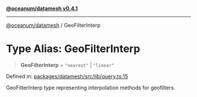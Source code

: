 [**@oceanum/datamesh v0.4.1**](../README.md)

***

[@oceanum/datamesh](../README.md) / GeoFilterInterp

# Type Alias: GeoFilterInterp

> **GeoFilterInterp** = `"nearest"` \| `"linear"`

Defined in: [packages/datamesh/src/lib/query.ts:15](https://github.com/oceanum-io/oceanum-js/blob/6ea95bc75340e32d4166044b1046d4453dd46745/packages/datamesh/src/lib/query.ts#L15)

GeoFilterInterp type representing interpolation methods for geofilters.
